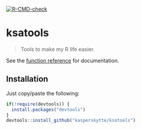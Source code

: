 <!-- badges: start -->
[![R-CMD-check](https://github.com/KasperSkytte/ksatools/workflows/R-CMD-check/badge.svg)](https://github.com/KasperSkytte/ksatools/actions)
<!-- badges: end -->

# ksatools
> Tools to make my R life easier.

See the [function reference](https://kasperskytte.github.io/ksatools/reference/index.html) for documentation.

## Installation
Just copy/paste the following:
```r
if(!require(devtools)) {
  install.packages("devtools")
}
devtools::install_github("kasperskytte/ksatools")
```

